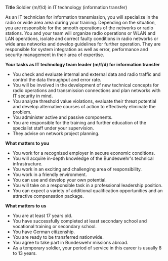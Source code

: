 **Title**
Soldier (m/f/d) in IT technology (information transfer)

As an IT technician for information transmission, you will specialize in the radio or wide area area during your training. Depending on the situation, you are responsible for the smooth operations of the networks or radio stations. You and your team will organize radio operations or WLAN and LAN operations, isolate and correct faulty conditions in radio networks or wide area networks and develop guidelines for further operation. They are responsible for system integration as well as error, performance and security management in their area of expertise.

**Your tasks as IT technology team leader (m/f/d) for information transfer**

-	You check and evaluate internal and external data and radio traffic and control the data throughput and error rate.
-	You will be involved in the development of new technical concepts for radio operations and transmission connections and plan networks with IT security in mind.
-	You analyze threshold value violations, evaluate their threat potential and develop alternative courses of action to effectively eliminate the problem.
-	You administer active and passive components.
-	You are responsible for the training and further education of the specialist staff under your supervision.
-	They advise on network project planning.

**What matters to you**

-	You work for a recognized employer in secure economic conditions.
-	You will acquire in-depth knowledge of the Bundeswehr's technical infrastructure.
-	You work in an exciting and challenging area of responsibility.
-	You work in a friendly environment.
-	You can use and develop your own potential.
-	You will take on a responsible task in a professional leadership position.
-	You can expect a variety of additional qualification opportunities and an attractive compensation package.

**What matters to us**

-	You are at least 17 years old.
-	You have successfully completed at least secondary school and vocational training or secondary school.
-	You have German citizenship.
-	You are ready to be transferred nationwide.
-	You agree to take part in Bundeswehr missions abroad.
-	As a temporary soldier, your period of service in this career is usually 8 to 13 years.
